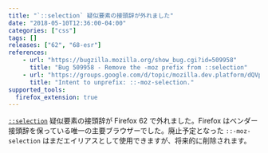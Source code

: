 ```yaml
---
title: "`::selection` 疑似要素の接頭辞が外れました"
date: "2018-05-10T12:36:00-04:00"
categories: ["css"]
tags: []
releases: ["62", "68-esr"]
references:
    - url: "https://bugzilla.mozilla.org/show_bug.cgi?id=509958"
      title: "Bug 509958 - Remove the -moz prefix from ::selection"
    - url: "https://groups.google.com/d/topic/mozilla.dev.platform/dQVpQYjn3-M/discussion"
      title: "Intent to unprefix: ::-moz-selection."
supported_tools:
  firefox_extension: true
---
```

[`::selection`](https://developer.mozilla.org/docs/Web/CSS/::selection) 疑似要素の接頭辞が Firefox 62 で外れました。Firefox はベンダー接頭辞を保っている唯一の主要ブラウザーでした。廃止予定となった `::-moz-selection` はまだエイリアスとして使用できますが、将来的に削除されます。
